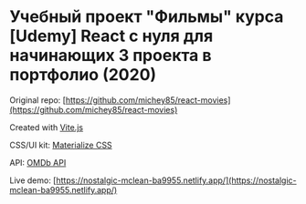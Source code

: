# Учебный проект "Фильмы" курса [Udemy] React с нуля для начинающих 3 проекта в портфолио (2020)

Original repo: [https://github.com/michey85/react-movies](https://github.com/michey85/react-movies)

Created with [Vite.js](https://vitejs.dev/)

CSS/UI kit: [Materialize CSS](https://materializecss.com/)

API: [OMDb API](http://www.omdbapi.com/)

Live demo: [https://nostalgic-mclean-ba9955.netlify.app/](https://nostalgic-mclean-ba9955.netlify.app/)
